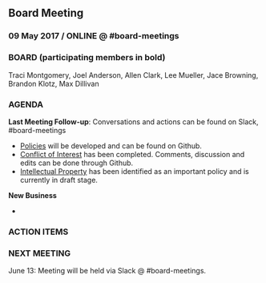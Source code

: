 ## Board Meeting
### 09 May 2017 / ONLINE @ #board-meetings

### BOARD (participating members in bold)
Traci Montgomery, Joel Anderson, Allen Clark, Lee Mueller, Jace Browning, Brandon Klotz, Max Dillivan

### AGENDA

**Last Meeting Follow-up**: Conversations and actions can be found on Slack, #board-meetings

- [Policies](https://github.com/citizenlabsgr/community/tree/master/governance/stacks) will be developed and can be found on Github.
 - [Conflict of Interest](https://github.com/citizenlabsgr/community/blob/master/governance/stacks/conflict_of_interest.md) has been completed. Comments, discussion and edits can be done through Github.
 - [Intellectual Property](https://github.com/citizenlabsgr/community/blob/master/governance/stacks/intellectual_property.md) has been identified as an important policy and is currently in draft stage.

**New Business**

 -

### ACTION ITEMS

### NEXT MEETING

June 13: Meeting will be held via Slack @ #board-meetings.
